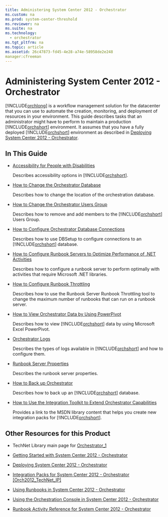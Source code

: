 ```yaml
---
title: Administering System Center 2012 - Orchestrator
ms.custom: na
ms.prod: system-center-threshold
ms.reviewer: na
ms.suite: na
ms.technology: 
  - orchestrator
ms.tgt_pltfrm: na
ms.topic: article
ms.assetid: 26c47873-fd45-4e28-a74e-58958de2e248
manager:cfreeman
---
```

# Administering System Center 2012 - Orchestrator
[!INCLUDE[orchlong](../../orch/deploy/includes/orchlong_md.md)] is a workflow management solution for the datacenter that you can use to automate the creation, monitoring, and deployment of resources in your environment. This guide describes tasks that an administrator might have to perform to maintain a production [!INCLUDE[orchshort](../../om/manage/includes/orchshort_md.md)] environment. It assumes that you have a fully deployed [!INCLUDE[orchshort](../../om/manage/includes/orchshort_md.md)] environment as described in [Deploying System Center 2012 - Orchestrator](../../orch/deploy/Deploying-System-Center-2012---Orchestrator.md).  
  
## In This Guide  
  
-   [Accessibility for People with Disabilities](../../orch/manage/Accessibility-for-People-with-Disabilities.md)  
  
    Describes accessibility options in [!INCLUDE[orchshort](../../om/manage/includes/orchshort_md.md)].  
  
-   [How to Change the Orchestrator Database](../../orch/manage/How-to-Change-the-Orchestrator-Database.md)  
  
    Describes how to change the location of the orchestration database.  
  
-   [How to Change the Orchestrator Users Group](../../orch/manage/How-to-Change-the-Orchestrator-Users-Group.md)  
  
    Describes how to remove and add members to the [!INCLUDE[orchshort](../../om/manage/includes/orchshort_md.md)] Users Group.  
  
-   [How to Configure Orchestrator Database Connections](../../orch/manage/How-to-Configure-Orchestrator-Database-Connections.md)  
  
    Describes how to use DBSetup to configure connections to an [!INCLUDE[orchshort](../../om/manage/includes/orchshort_md.md)] database.  
  
-   [How to Configure Runbook Servers to Optimize Performance of  .NET Activities](../../orch/manage/How-to-Configure-Runbook-Servers-to-Optimize-Performance-of--.NET-Activities.md)  
  
    Describes how to configure a runbook server to perform optimally with activities that require Microsoft .NET libraries.  
  
-   [How to Configure Runbook Throttling](../../orch/manage/How-to-Configure-Runbook-Throttling.md)  
  
    Describes how to use the Runbook Server Runbook Throttling tool to change the maximum number of runbooks that can run on a runbook server.  
  
-   [How to View Orchestrator Data by Using PowerPivot](../../orch/manage/How-to-View-Orchestrator-Data-by-Using-PowerPivot.md)  
  
    Describes how to view [!INCLUDE[orchshort](../../om/manage/includes/orchshort_md.md)] data by using Microsoft Excel PowerPivot.  
  
-   [Orchestrator Logs](../../orch/manage/Orchestrator-Logs.md)  
  
    Describes the types of logs available in [!INCLUDE[orchshort](../../om/manage/includes/orchshort_md.md)] and how to configure them.  
  
-   [Runbook Server Properties](../../orch/manage/Runbook-Server-Properties.md)  
  
    Describes the runbook server properties.  
  
-   [How to Back up Orchestrator](../../orch/manage/How-to-Back-up-Orchestrator.md)  
  
    Describes how to back up an [!INCLUDE[orchshort](../../om/manage/includes/orchshort_md.md)] database.  
  
-   [How to Use the Integration Toolkit to Extend Orchestrator Capabilities](../../orch/manage/How-to-Use-the-Integration-Toolkit-to-Extend-Orchestrator-Capabilities.md)  
  
    Provides a link to the MSDN library content that helps you create new integration packs for [!INCLUDE[orchshort](../../om/manage/includes/orchshort_md.md)].  
  
## Other Resources for this Product  
  
-   TechNet Library main page for [Orchestrator_1](../Topic/Orchestrator_1.md)  
  
-   [Getting Started with System Center 2012 - Orchestrator](../../orch/getstarted/Getting-Started-with-System-Center-2012---Orchestrator.md)  
  
-   [Deploying System Center 2012 - Orchestrator](../../orch/deploy/Deploying-System-Center-2012---Orchestrator.md)  
  
-   [Integration Packs for System Center 2012 \- Orchestrator \[Orch2012\_TechNet\_IP\]](assetId:///e6aff353-c364-4852-bfb7-9088407a7bd9)  
  
-   [Using Runbooks in System Center 2012 - Orchestrator](../../orch/manage/Using-Runbooks-in-System-Center-2012---Orchestrator.md)  
  
-   [Using the Orchestration Console in System Center 2012 - Orchestrator](../../orch/manage/Using-the-Orchestration-Console-in-System-Center-2012---Orchestrator.md)  
  
-   [Runbook Activity Reference for System Center 2012 - Orchestrator](../../orch/reference/Runbook-Activity-Reference-for-System-Center-2012---Orchestrator.md)  
  
